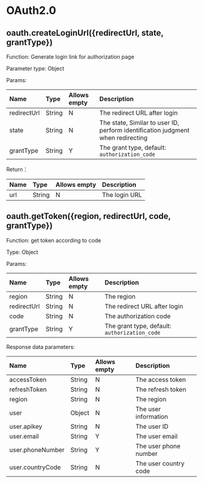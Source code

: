 # OAuth2.0

## oauth.createLoginUrl({redirectUrl, state, grantType})

Function: Generate login link for authorization page

Parameter type: Object

Params:

| Name        | Type   | Allows empty | Description                                                                     |
|:------------|:-------|:-------------|:--------------------------------------------------------------------------------|
| redirectUrl | String | N            | The redirect URL after login                                                    |
| state       | String | N            | The state, Similar to user ID, perform identification judgment when redirecting |
| grantType   | String | Y            | The grant type, default: `authorization_code`                                   |

Return：

| Name | Type   | Allows empty | Description   |
|:-----|:-------|:-------------|:--------------|
| url  | String | N            | The login URL |

## oauth.getToken({region, redirectUrl, code, grantType})

Function: get token according to code

Type: Object

Params:

| Name | Type | Allows empty | Description                                                                                                         |
| :---------- | :----- | :------- | :-------------------------------------------- |
| region      | String | N        | The region                                    |
| redirectUrl | String | N        | The redirect URL after login                  |
| code        | String | N        | The authorization code                        |
| grantType   | String | Y        | The grant type, default: `authorization_code` |

Response data parameters:

| Name | Type | Allows empty | Description                                                                                                         |
| :--------------- | :----- | :------- | :-------------------- |
| accessToken      | String | N        | The access token      |
| refreshToken     | String | N        | The refresh token     |
| region           | String | N        | The region            |
| user             | Object | N        | The user information  |
| user.apikey      | String | N        | The user ID           |
| user.email       | String | Y        | The user email        |
| user.phoneNumber | String | Y        | The user phone number |
| user.countryCode | String | N        | The user country code |
